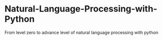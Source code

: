 # Natural-Language-Processing-with-Python
From level zero to advance level of natural language processing with python
